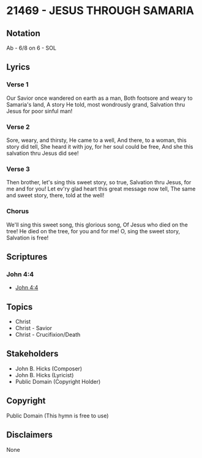 # 21469 - JESUS THROUGH SAMARIA

## Notation

Ab - 6/8 on 6 - SOL

## Lyrics

### Verse 1

Our Savior once wandered on earth as a man, Both footsore and weary to Samaria's land, A story He told, most wondrously grand, Salvation thru Jesus for poor sinful man!



### Verse 2

Sore, weary, and thirsty, He came to a well, And there, to a woman, this story did tell, She heard it with joy, for her soul could be free, And she this salvation thru Jesus did see!


### Verse 3

Then brother, let's sing this sweet story, so true, Salvation thru Jesus, for me and for you! Let ev'ry glad heart this great message now tell, The same and sweet story, there, told at the well!

### Chorus

We'll sing this sweet song, this glorious song, Of Jesus who died on the tree! He died on the tree, for you and for me! O, sing the sweet story, Salvation is free!


## Scriptures

### John 4:4

- [John 4:4](https://www.biblegateway.com/passage/?search=John%204%3A4)


## Topics

- Christ
- Christ - Savior
- Christ - Crucifixion/Death

## Stakeholders

- John B. Hicks (Composer)
- John B. Hicks (Lyricist)
- Public Domain (Copyright Holder)

## Copyright

Public Domain
(This hymn is free to use)

## Disclaimers

None

